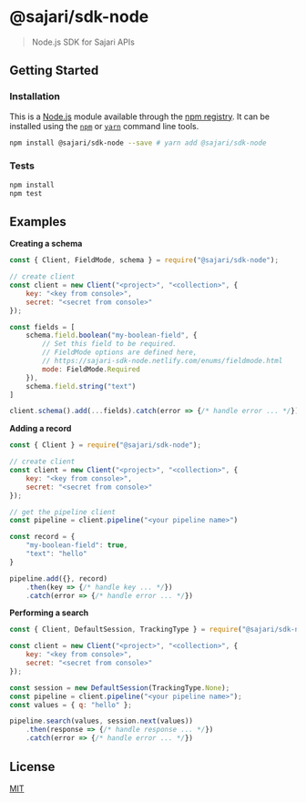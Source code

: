 # @sajari/sdk-node

> Node.js SDK for Sajari APIs

## Getting Started

### Installation

This is a [Node.js](https://nodejs.org/) module available through the
[npm registry](https://www.npmjs.com/). It can be installed using the
[`npm`](https://docs.npmjs.com/getting-started/installing-npm-packages-locally)
or [`yarn`](https://yarnpkg.com/en/) command line tools.

```sh
npm install @sajari/sdk-node --save # yarn add @sajari/sdk-node
```

### Tests

```sh
npm install
npm test
```

## Examples

**Creating a schema**
```js
const { Client, FieldMode, schema } = require("@sajari/sdk-node");

// create client
const client = new Client("<project>", "<collection>", {
	key: "<key from console>",
	secret: "<secret from console>"
});

const fields = [
	schema.field.boolean("my-boolean-field", {
		// Set this field to be required.
		// FieldMode options are defined here,
		// https://sajari-sdk-node.netlify.com/enums/fieldmode.html
		mode: FieldMode.Required 
	}),
	schema.field.string("text")
]

client.schema().add(...fields).catch(error => {/* handle error ... */})
```

**Adding a record**
```js
const { Client } = require("@sajari/sdk-node");

// create client
const client = new Client("<project>", "<collection>", {
	key: "<key from console>",
	secret: "<secret from console>"
});

// get the pipeline client
const pipeline = client.pipeline("<your pipeline name>")

const record = {
	"my-boolean-field": true,
	"text": "hello"
}

pipeline.add({}, record)
	.then(key => {/* handle key ... */})
	.catch(error => {/* handle error ... */})
```

**Performing a search**
```js
const { Client, DefaultSession, TrackingType } = require("@sajari/sdk-node");

const client = new Client("<project>", "<collection>", {
	key: "<key from console>",
	secret: "<secret from console>"
});

const session = new DefaultSession(TrackingType.None);
const pipeline = client.pipeline("<your pipeline name>");
const values = { q: "hello" };

pipeline.search(values, session.next(values))
	.then(response => {/* handle response ... */})
	.catch(error => {/* handle error ... */})
```


## License

[MIT](LICENSE)
